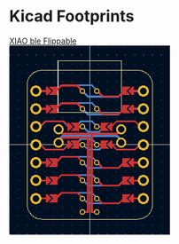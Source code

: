 # Kicad Footprints

[XIAO ble Flippable](Microcontrollers/Seeed_Studio_XIAO_ble_flippable_WithMountingHoles.kicad_mod)  
![XIAO ble Flippable image](Microcontrollers/Seeed_Studio_XIAO_ble_flippable_WithMountingHoles.png)
